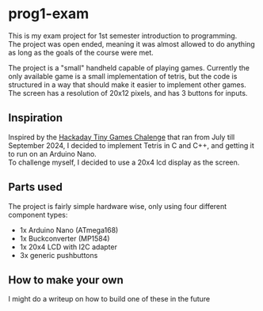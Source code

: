# prog1-exam
This is my exam project for 1st semester introduction to programming.  
The project was open ended, meaning it was almost allowed to do anything as long as the goals of the course were met.

The project is a "small" handheld capable of playing games. Currently the only available game is a small implementation of tetris, but the code is structured in a way that should make it easier to implement other games. The screen has a resolution of 20x12 pixels, and has 3 buttons for inputs.

## Inspiration
Inspired by the [Hackaday Tiny Games Chalenge](https://hackaday.io/contest/196871-tiny-games-challenge) that ran from July till September 2024, I decided to implement Tetris in C and C++, and getting it to run on an Arduino Nano.  
To challenge myself, I decided to use a 20x4 lcd display as the screen.

## Parts used
The project is fairly simple hardware wise, only using four different component types:
- 1x Arduino Nano (ATmega168)
- 1x Buckconverter (MP1584)
- 1x 20x4 LCD with I2C adapter
- 3x generic pushbuttons

## How to make your own
I might do a writeup on how to build one of these in the future